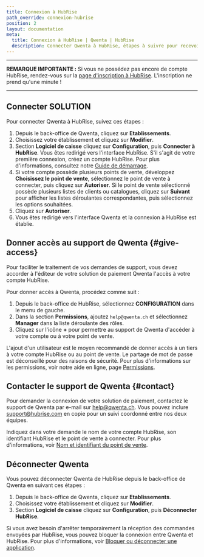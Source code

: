```yaml
---
title: Connexion à HubRise
path_override: connexion-hubrise
position: 2
layout: documentation
meta:
  title: Connexion à HubRise | Qwenta | HubRise
  description: Connecter Qwenta à HubRise, étapes à suivre pour recevoir les commandes enregistrées sur votre logiciel de caisse dans Qwenta.
---
```


---

**REMARQUE IMPORTANTE :** Si vous ne possédez pas encore de compte HubRise, rendez-vous sur la [page d'inscription à HubRise](https://manager.hubrise.com/signup). L'inscription ne prend qu'une minute !

---

## Connecter SOLUTION

Pour connecter Qwenta à HubRise, suivez ces étapes :

1. Depuis le back-office de Qwenta, cliquez sur **Etablissements**.
2. Choisissez votre établissement et cliquez sur **Modifier**.
3. Section **Logiciel de caisse** cliquez sur **Configuration**, puis **Connecter à HubRise**. Vous êtes redirigé vers l'interface HubRise. S'il s'agit de votre première connexion, créez un compte HubRise. Pour plus d'informations, consultez notre [Guide de démarrage](/docs/get-started).
3. Si votre compte possède plusieurs points de vente, développez **Choisissez le point de vente**, sélectionnez le point de vente à connecter, puis cliquez sur **Autoriser**. Si le point de vente sélectionné possède plusieurs listes de clients ou catalogues, cliquez sur **Suivant** pour afficher les listes déroulantes correspondantes, puis sélectionnez les options souhaitées.
4. Cliquez sur **Autoriser**.
5. Vous êtes redirigé vers l'interface Qwenta et la connexion à HubRise est établie.

## Donner accès au support de Qwenta {#give-access}

Pour faciliter le traitement de vos demandes de support, vous devez accorder à l'éditeur de votre solution de paiement Qwenta l'accès à votre compte HubRise.

Pour donner accès à Qwenta, procédez comme suit :

1. Depuis le back-office de HubRise, sélectionnez **CONFIGURATION** dans le menu de gauche.
2. Dans la section **Permissions**, ajoutez `help@qwenta.ch` et sélectionnez **Manager** dans la liste déroulante des rôles.
3. Cliquez sur l'icône **+** pour permettre au support de Qwenta d'accéder à votre compte ou à votre point de vente.

L'ajout d'un utilisateur est le moyen recommandé de donner accès à un tiers à votre compte HubRise ou au point de vente. Le partage de mot de passe est déconseillé pour des raisons de sécurité. Pour plus d'informations sur les permissions, voir notre aide en ligne, page [Permissions](/docs/permissions).

## Contacter le support de Qwenta {#contact}

Pour demander la connexion de votre solution de paiement, contactez le support de Qwenta par e-mail sur help@qwenta.ch. Vous pouvez inclure support@hubrise.com en copie pour un suivi coordonné entre nos deux équipes.

Indiquez dans votre demande le nom de votre compte HubRise, son identifiant HubRise et le point de vente à connecter. Pour plus d'informations, voir [Nom et identifiant du point de vente](/docs/locations#location-name-and-id).

## Déconnecter Qwenta

Vous pouvez déconnecter Qwenta de HubRise depuis le back-office de Qwenta en suivant ces étapes : 

1. Depuis le back-office de Qwenta, cliquez sur **Etablissements**.
2. Choisissez votre établissement et cliquez sur **Modifier**.
3. Section **Logiciel de caisse** cliquez sur **Configuration**, puis **Déconnecter HubRise**.

Si vous avez besoin d'arrêter temporairement la réception des commandes envoyées par HubRise, vous pouvez bloquer la connexion entre Qwenta et HubRise. Pour plus d'informations, voir [Bloquer ou déconnecter une application](/docs/connections#block-or-disconnect).

